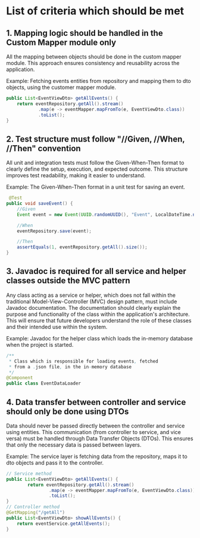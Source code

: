 # List of criteria which should be met

## 1. Mapping logic should be handled in the Custom Mapper module only
All the mapping between objects should be done in the custom mapper module.
This approach ensures consistency and reusability across the application.

Example: Fetching events entities from repository and mapping them to dto objects,
using the customer mapper module.
```java
public List<EventViewDto> getAllEvents() {
    return eventRepository.getAll().stream()
            .map(e -> eventMapper.mapFromTo(e, EventViewDto.class))
            .toList();
}
```
## 2. Test structure must follow "//Given, //When, //Then" convention
All unit and integration tests must follow the Given-When-Then format to clearly define the setup, execution, and expected outcome.
This structure improves test readability, making it easier to understand.

Example: The Given-When-Then format in a unit test for saving an event.
```java
 @Test
public void saveEvent() {
    //Given
    Event event = new Event(UUID.randomUUID(), "Event", LocalDateTime.now(), "venue", 100, "details", 10);

    //When
    eventRepository.save(event);

    //Then
    assertEquals(1, eventRepository.getAll().size());
}
```

## 3. Javadoc is required for all service and helper classes outside the MVC pattern
Any class acting as a service or helper, which does not fall within the traditional Model-View-Controller (MVC) design pattern,
must include Javadoc documentation. The documentation should clearly explain the purpose and functionality of the class within the application's architecture.
This will ensure that future developers understand the role of these classes and their intended use within the system.

Example: Javadoc for the helper class which loads the in-memory
database when the project is started.
```java
/**
 * Class which is responsible for loading events, fetched
 * from a .json file, in the in-memory database
 */
@Component
public class EventDataLoader
```
## 4. Data transfer between controller and service should only be done using DTOs
Data should never be passed directly between the controller and service using entities.
This communication (from controller to service, and vice versa) must be handled through Data Transfer Objects (DTOs).
This ensures that only the necessary data is passed between layers.

Example: The service layer is fetching data from the repository,
maps it to dto objects and pass it to the controller.
```java
// Service method
public List<EventViewDto> getAllEvents() {
        return eventRepository.getAll().stream()
                .map(e -> eventMapper.mapFromTo(e, EventViewDto.class))
                .toList();
}
// Controller method
@GetMapping("/getAll")
public List<EventViewDto> showAllEvents() {
    return eventService.getAllEvents();
}
```


